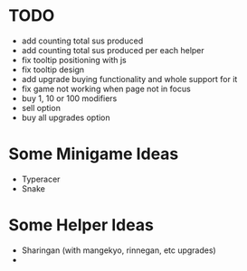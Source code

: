 # TODO
- add counting total sus produced
- add counting total sus produced per each helper
- fix tooltip positioning with js
- fix tooltip design
- add upgrade buying functionality and whole support for it
- fix game not working when page not in focus
- buy 1, 10 or 100 modifiers
- sell option
- buy all upgrades option

# Some Minigame Ideas
- Typeracer
- Snake

# Some Helper Ideas
- Sharingan (with mangekyo, rinnegan, etc upgrades) 
- 